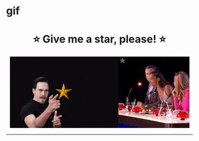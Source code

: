 # gif

<div align="center">

# ⭐ Give me a star, please! ⭐

<img src="https://raw.githubusercontent.com/francescobianco/gif/main/images/give-stars-h192.gif" /><img src="https://raw.githubusercontent.com/francescobianco/gif/main/images/push-button-h192.gif" />

</div>

---
